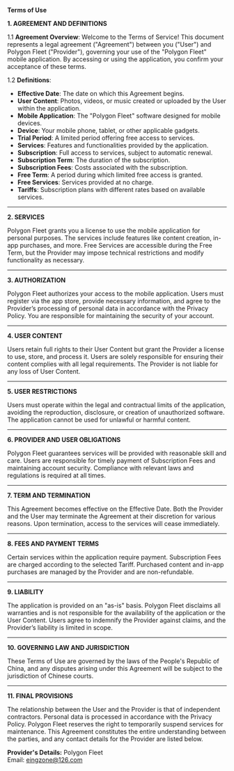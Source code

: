 **Terms of Use**

**1. AGREEMENT AND DEFINITIONS**

1.1 **Agreement Overview**: Welcome to the Terms of Service! This document represents a legal agreement ("Agreement") between you ("User") and Polygon Fleet ("Provider"), governing your use of the "Polygon Fleet" mobile application. By accessing or using the application, you confirm your acceptance of these terms.

1.2 **Definitions**:

- **Effective Date**: The date on which this Agreement begins.
- **User Content**: Photos, videos, or music created or uploaded by the User within the application.
- **Mobile Application**: The "Polygon Fleet" software designed for mobile devices.
- **Device**: Your mobile phone, tablet, or other applicable gadgets.
- **Trial Period**: A limited period offering free access to services.
- **Services**: Features and functionalities provided by the application.
- **Subscription**: Full access to services, subject to automatic renewal.
- **Subscription Term**: The duration of the subscription.
- **Subscription Fees**: Costs associated with the subscription.
- **Free Term**: A period during which limited free access is granted.
- **Free Services**: Services provided at no charge.
- **Tariffs**: Subscription plans with different rates based on available services.

---

**2. SERVICES**

Polygon Fleet grants you a license to use the mobile application for personal purposes. The services include features like content creation, in-app purchases, and more. Free Services are accessible during the Free Term, but the Provider may impose technical restrictions and modify functionality as necessary.

---

**3. AUTHORIZATION**

Polygon Fleet authorizes your access to the mobile application. Users must register via the app store, provide necessary information, and agree to the Provider’s processing of personal data in accordance with the Privacy Policy. You are responsible for maintaining the security of your account.

---

**4. USER CONTENT**

Users retain full rights to their User Content but grant the Provider a license to use, store, and process it. Users are solely responsible for ensuring their content complies with all legal requirements. The Provider is not liable for any loss of User Content.

---

**5. USER RESTRICTIONS**

Users must operate within the legal and contractual limits of the application, avoiding the reproduction, disclosure, or creation of unauthorized software. The application cannot be used for unlawful or harmful content.

---

**6. PROVIDER AND USER OBLIGATIONS**

Polygon Fleet guarantees services will be provided with reasonable skill and care. Users are responsible for timely payment of Subscription Fees and maintaining account security. Compliance with relevant laws and regulations is required at all times.

---

**7. TERM AND TERMINATION**

This Agreement becomes effective on the Effective Date. Both the Provider and the User may terminate the Agreement at their discretion for various reasons. Upon termination, access to the services will cease immediately.

---

**8. FEES AND PAYMENT TERMS**

Certain services within the application require payment. Subscription Fees are charged according to the selected Tariff. Purchased content and in-app purchases are managed by the Provider and are non-refundable.

---

**9. LIABILITY**

The application is provided on an "as-is" basis. Polygon Fleet disclaims all warranties and is not responsible for the availability of the application or the User Content. Users agree to indemnify the Provider against claims, and the Provider’s liability is limited in scope.

---

**10. GOVERNING LAW AND JURISDICTION**

These Terms of Use are governed by the laws of the People's Republic of China, and any disputes arising under this Agreement will be subject to the jurisdiction of Chinese courts.

---

**11. FINAL PROVISIONS**

The relationship between the User and the Provider is that of independent contractors. Personal data is processed in accordance with the Privacy Policy. Polygon Fleet reserves the right to temporarily suspend services for maintenance. This Agreement constitutes the entire understanding between the parties, and any contact details for the Provider are listed below.

**Provider's Details:**
Polygon Fleet  
Email: eingzone@126.com
